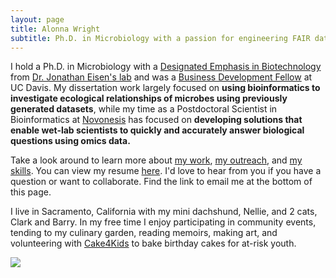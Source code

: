 ```yaml
---
layout: page
title: Alonna Wright
subtitle: Ph.D. in Microbiology with a passion for engineering FAIR data solutions
---
```


I hold a Ph.D. in Microbiology with a [Designated Emphasis in Biotechnology](https://biotech.ucdavis.edu/DEB_Program) from [Dr. Jonathan Eisen's lab](https://phylogenomics.me/) and was a [Business Development Fellow](https://innovate.ucdavis.edu/business-development-fellowship-program) at UC Davis. My dissertation work largely focused on **using bioinformatics to investigate ecological relationships of microbes using previously generated datasets**, while my time as a Postdoctoral Scientist in Bioinformatics at [Novonesis](https://www.novonesis.com/en) has focused on **developing solutions that enable wet-lab scientists to quickly and accurately answer biological questions using omics data.** 

Take a look around to learn more about [my work](https://alonnawright.github.io/researchprojects/), [my outreach](https://alonnawright.github.io/outreach/), and [my skills](https://alonnawright.github.io/skills/). You can view my resume [here](https://drive.google.com/file/d/1YDjtusRzyZuxGtNAaEWBpc9jZmv9XNX9/view?usp=drivesdk). I'd love to hear from you if you have a question or want to collaborate. Find the link to email me at the bottom of this page. 

I live in Sacramento, California with my mini dachshund, Nellie, and 2 cats, Clark and Barry.  In my free time I enjoy participating in community events, tending to my culinary garden, reading memoirs, making art, and volunteering with [Cake4Kids](https://www.cake4kids.org/) to bake birthday cakes for at-risk youth. 

![](/assets/img/74B06187_Original.jpeg)


